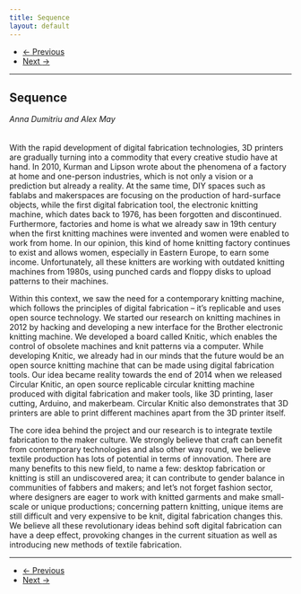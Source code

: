 ```yaml
---
title: Sequence
layout: default
---
```


<nav aria-label="...">
  <ul class="pager">
    <li class="previous"><a href="24.html"><span aria-hidden="true">&larr;</span> Previous</a></li>
    <li class="next"><a href="26.html">Next <span aria-hidden="true">&rarr;</span></a></li>
  </ul>
</nav>

---

## Sequence
*Anna Dumitriu and Alex May*
<br />
<br />
<br />
With the rapid development of digital fabrication technologies, 3D printers are gradually turning into a commodity that every creative studio have at hand. In 2010, Kurman and Lipson wrote about the phenomena of a factory at home and one-person industries, which is not only a vision or a prediction but already a reality. At the same time, DIY spaces such as fablabs and makerspaces are focusing on the production of hard-surface objects, while the first digital fabrication tool, the electronic knitting machine, which dates back to 1976, has been forgotten and discontinued. Furthermore, factories and home is what we already saw in 19th century when the first knitting machines were invented and women were enabled to work from home. In our opinion, this kind of home knitting factory continues to exist and allows women, especially in Eastern Europe, to earn some income. Unfortunately, all these knitters are working with outdated knitting machines from 1980s, using punched cards and floppy disks to upload patterns to their machines.

Within this context, we saw the need for a contemporary knitting machine, which follows the principles of digital fabrication – it’s replicable and uses open source technology. We started our research on knitting machines in 2012 by hacking and developing a new interface for the Brother electronic knitting machine. We developed a board called Knitic, which enables the control of obsolete machines and knit patterns via a computer. While developing Knitic, we already had in our minds that the future would be an open source knitting machine that can be made using digital fabrication tools. Our idea became reality towards the end of 2014 when we released Circular Knitic, an open source replicable circular knitting machine produced with digital fabrication and maker tools, like 3D printing, laser cutting, Arduino, and makerbeam. Circular Knitic also demonstrates that 3D printers are able to print different machines apart from the 3D printer itself.

The core idea behind the project and our research is to integrate textile fabrication to the maker culture. We strongly believe that craft can benefit from contemporary technologies and also other way round, we believe textile production has lots of potential in terms of innovation. There are many benefits to this new field, to name a few: desktop fabrication or knitting is still an undiscovered area; it can contribute to gender balance in communities of fabbers and makers; and let’s not forget fashion sector, where designers are eager to work with knitted garments and make small-scale or unique productions; concerning pattern knitting, unique items are still difficult and very expensive to be knit, digital fabrication changes this. We believe all these revolutionary ideas behind soft digital fabrication can have a deep effect, provoking changes in the current situation as well as introducing new methods of textile fabrication.

---

<nav aria-label="...">
  <ul class="pager">
    <li class="previous"><a href="24.html"><span aria-hidden="true">&larr;</span> Previous</a></li>
    <li class="next"><a href="26.html">Next <span aria-hidden="true">&rarr;</span></a></li>
  </ul>
</nav>
